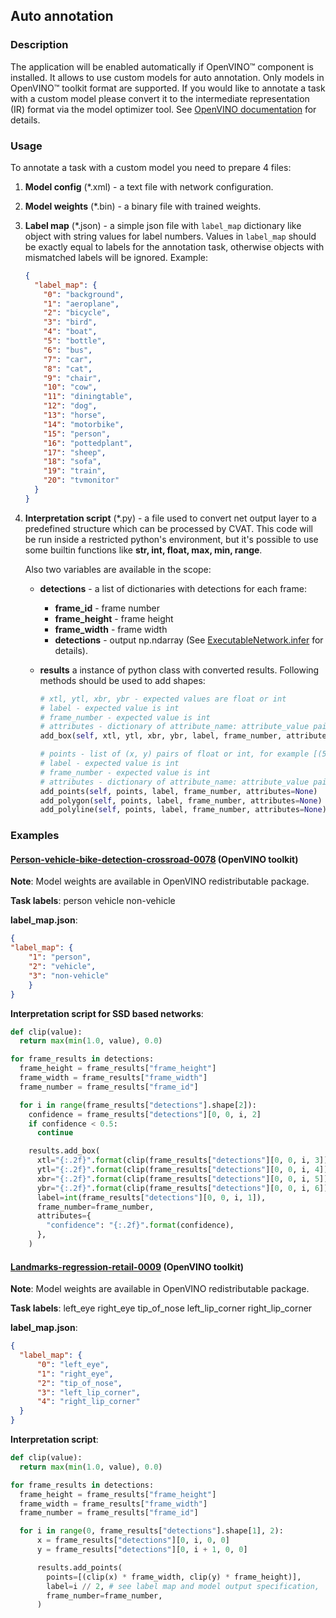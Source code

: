 ## Auto annotation

### Description

The application will be enabled automatically if OpenVINO&trade; component is
installed. It allows to use custom models for auto annotation. Only models in
OpenVINO&trade; toolkit format are supported. If you would like to annotate a
task with a custom model please convert it to the intermediate representation
(IR) format via the model optimizer tool. See [OpenVINO documentation](https://software.intel.com/en-us/articles/OpenVINO-InferEngine) for details.

### Usage

To annotate a task with a custom model you need to prepare 4 files:
1. __Model config__ (*.xml) - a text file with network configuration.
1. __Model weights__ (*.bin) - a binary file with trained weights.
1. __Label map__ (*.json) - a simple json file with `label_map` dictionary like
object with string values for label numbers. Values in `label_map` should be
exactly equal to labels for the annotation task, otherwise objects with mismatched
labels will be ignored.
  Example:
    ```json
    {
      "label_map": {
        "0": "background",
        "1": "aeroplane",
        "2": "bicycle",
        "3": "bird",
        "4": "boat",
        "5": "bottle",
        "6": "bus",
        "7": "car",
        "8": "cat",
        "9": "chair",
        "10": "cow",
        "11": "diningtable",
        "12": "dog",
        "13": "horse",
        "14": "motorbike",
        "15": "person",
        "16": "pottedplant",
        "17": "sheep",
        "18": "sofa",
        "19": "train",
        "20": "tvmonitor"
      }
    }
    ```
1. __Interpretation script__ (*.py) - a file used to convert net output layer
to a predefined structure which can be processed by CVAT. This code will be run
inside a restricted python's environment, but it's possible to use some
builtin functions like __str, int, float, max, min, range__.

   Also two variables are available in the scope:

   - __detections__ - a list of dictionaries with detections for each frame:
      * __frame_id__ - frame number
      * __frame_height__ - frame height
      * __frame_width__ - frame width
      * __detections__ - output np.ndarray (See [ExecutableNetwork.infer](https://software.intel.com/en-us/articles/OpenVINO-InferEngine#inpage-nav-11-6-3) for details).

   - __results__ a instance of python class with converted results.
     Following methods should be used to add shapes:
     ```python
     # xtl, ytl, xbr, ybr - expected values are float or int
     # label - expected value is int
     # frame_number - expected value is int
     # attributes - dictionary of attribute_name: attribute_value pairs, for example {"confidence": "0.83"}
     add_box(self, xtl, ytl, xbr, ybr, label, frame_number, attributes=None)

     # points - list of (x, y) pairs of float or int, for example [(57.3, 100), (67, 102.7)]
     # label - expected value is int
     # frame_number - expected value is int
     # attributes - dictionary of attribute_name: attribute_value pairs, for example {"confidence": "0.83"}
     add_points(self, points, label, frame_number, attributes=None)
     add_polygon(self, points, label, frame_number, attributes=None)
     add_polyline(self, points, label, frame_number, attributes=None)
     ```

### Examples

#### [Person-vehicle-bike-detection-crossroad-0078](https://github.com/opencv/open_model_zoo/blob/2018/intel_models/person-vehicle-bike-detection-crossroad-0078/description/person-vehicle-bike-detection-crossroad-0078.md) (OpenVINO toolkit)

__Note__: Model weights are available in OpenVINO redistributable package.

__Task labels__: person vehicle non-vehicle

__label_map.json__:
```json
{
"label_map": {
    "1": "person",
    "2": "vehicle",
    "3": "non-vehicle"
    }
}
```
__Interpretation script for SSD based networks__:
```python
def clip(value):
  return max(min(1.0, value), 0.0)

for frame_results in detections:
  frame_height = frame_results["frame_height"]
  frame_width = frame_results["frame_width"]
  frame_number = frame_results["frame_id"]

  for i in range(frame_results["detections"].shape[2]):
    confidence = frame_results["detections"][0, 0, i, 2]
    if confidence < 0.5:
      continue

    results.add_box(
      xtl="{:.2f}".format(clip(frame_results["detections"][0, 0, i, 3]) * frame_width),
      ytl="{:.2f}".format(clip(frame_results["detections"][0, 0, i, 4]) * frame_height),
      xbr="{:.2f}".format(clip(frame_results["detections"][0, 0, i, 5]) * frame_width),
      ybr="{:.2f}".format(clip(frame_results["detections"][0, 0, i, 6]) * frame_height),
      label=int(frame_results["detections"][0, 0, i, 1]),
      frame_number=frame_number,
      attributes={
        "confidence": "{:.2f}".format(confidence),
      },
    )
```


#### [Landmarks-regression-retail-0009](https://github.com/opencv/open_model_zoo/blob/2018/intel_models/landmarks-regression-retail-0009/description/landmarks-regression-retail-0009.md) (OpenVINO toolkit)

__Note__: Model weights are available in OpenVINO redistributable package.

__Task labels__: left_eye right_eye tip_of_nose left_lip_corner right_lip_corner

__label_map.json__:
```json
{
  "label_map": {
      "0": "left_eye",
      "1": "right_eye",
      "2": "tip_of_nose",
      "3": "left_lip_corner",
      "4": "right_lip_corner"
  }
}
```
__Interpretation script__:
```python
def clip(value):
  return max(min(1.0, value), 0.0)

for frame_results in detections:
  frame_height = frame_results["frame_height"]
  frame_width = frame_results["frame_width"]
  frame_number = frame_results["frame_id"]

  for i in range(0, frame_results["detections"].shape[1], 2):
      x = frame_results["detections"][0, i, 0, 0]
      y = frame_results["detections"][0, i + 1, 0, 0]

      results.add_points(
        points=[(clip(x) * frame_width, clip(y) * frame_height)],
        label=i // 2, # see label map and model output specification,
        frame_number=frame_number,
      )
```
